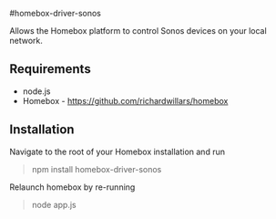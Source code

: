 #homebox-driver-sonos

Allows the Homebox platform to control Sonos devices on your local network.


## Requirements
- node.js
- Homebox - https://github.com/richardwillars/homebox

## Installation
Navigate to the root of your Homebox installation and run
> npm install homebox-driver-sonos

Relaunch homebox by re-running
> node app.js

